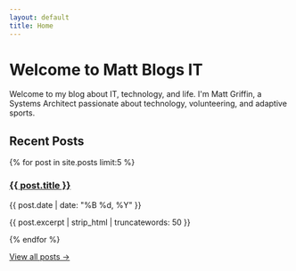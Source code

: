 ```yaml
---
layout: default
title: Home
---
```


# Welcome to Matt Blogs IT

Welcome to my blog about IT, technology, and life. I'm Matt Griffin, a Systems Architect passionate about technology, volunteering, and adaptive sports.

## Recent Posts

<div class="post-list">
  {% for post in site.posts limit:5 %}
    <article class="post-preview">
      <h3><a href="{{ post.url | relative_url }}">{{ post.title }}</a></h3>
      <time>{{ post.date | date: "%B %d, %Y" }}</time>
      <p>{{ post.excerpt | strip_html | truncatewords: 50 }}</p>
    </article>
  {% endfor %}
</div>

[View all posts →](/archive/)